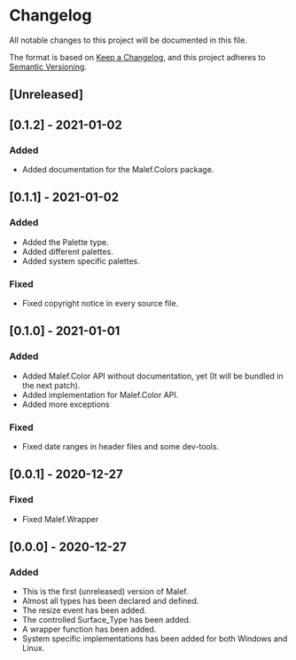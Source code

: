 # Changelog
All notable changes to this project will be documented in this file.

The format is based on [Keep a Changelog](https://keepachangelog.com/en/1.0.0/),
and this project adheres to [Semantic Versioning](https://semver.org/spec/v2.0.0.html).


## [Unreleased]

## [0.1.2] - 2021-01-02
### Added
- Added documentation for the Malef.Colors package.

## [0.1.1] - 2021-01-02
### Added
- Added the Palette type.
- Added different palettes.
- Added system specific palettes.

### Fixed
- Fixed copyright notice in every source file.

## [0.1.0] - 2021-01-01
### Added
- Added Malef.Color API without documentation, yet (It will be bundled in the next patch).
- Added implementation for Malef.Color API.
- Added more exceptions

### Fixed
- Fixed date ranges in header files and some dev-tools.


## [0.0.1] - 2020-12-27
### Fixed
- Fixed Malef.Wrapper


## [0.0.0] - 2020-12-27
### Added
- This is the first (unreleased) version of Malef.
- Almost all types has been declared and defined.
- The resize event has been added.
- The controlled Surface_Type has been added.
- A wrapper function has been added.
- System specific implementations has been added for both Windows and Linux.

